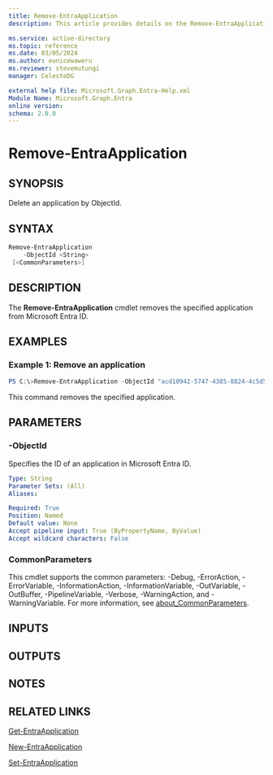 ```yaml
---
title: Remove-EntraApplication
description: This article provides details on the Remove-EntraApplication command.

ms.service: active-directory
ms.topic: reference
ms.date: 03/05/2024
ms.author: eunicewaweru
ms.reviewer: stevemutungi
manager: CelesteDG

external help file: Microsoft.Graph.Entra-Help.xml
Module Name: Microsoft.Graph.Entra
online version:
schema: 2.0.0
---
```


# Remove-EntraApplication

## SYNOPSIS
Delete an application by ObjectId.

## SYNTAX

```powershell
Remove-EntraApplication 
    -ObjectId <String>
 [<CommonParameters>]
```

## DESCRIPTION
The **Remove-EntraApplication** cmdlet removes the specified application from Microsoft Entra ID.

## EXAMPLES

### Example 1: Remove an application
```powershell
PS C:\>Remove-EntraApplication -ObjectId "acd10942-5747-4385-8824-4c5d5fa904f9"
```

This command removes the specified application.

## PARAMETERS

### -ObjectId
Specifies the ID of an application in Microsoft Entra ID.

```yaml
Type: String
Parameter Sets: (All)
Aliases:

Required: True
Position: Named
Default value: None
Accept pipeline input: True (ByPropertyName, ByValue)
Accept wildcard characters: False
```

### CommonParameters
This cmdlet supports the common parameters: -Debug, -ErrorAction, -ErrorVariable, -InformationAction, -InformationVariable, -OutVariable, -OutBuffer, -PipelineVariable, -Verbose, -WarningAction, and -WarningVariable. For more information, see [about_CommonParameters](https://go.microsoft.com/fwlink/?LinkID=113216).

## INPUTS

## OUTPUTS

## NOTES

## RELATED LINKS

[Get-EntraApplication](Get-EntraApplication.md)

[New-EntraApplication](New-EntraApplication.md)

[Set-EntraApplication](Set-EntraApplication.md)


